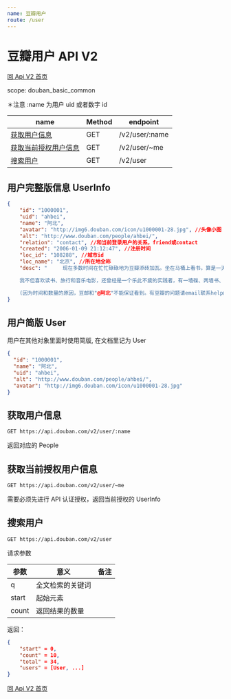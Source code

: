 ```yaml
---
name: 豆瓣用户
route: /user
---
```


# 豆瓣用户 API V2

[回 Api V2 首页](readme.md)

scope: douban_basic_common

＊注意 :name 为用户 uid 或者数字 id

| name                            | Method | endpoint       |
| ------------------------------- | ------ | -------------- |
| [获取用户信息](#get_user)       | GET    | /v2/user/:name |
| [获取当前授权用户信息](#get_me) | GET    | /v2/user/~me   |
| [搜索用户](#search)             | GET    | /v2/user       |

## 用户完整版信息 UserInfo

```json
{
    "id": "1000001",
    "uid": "ahbei",
    "name": "阿北",
    "avatar": "http://img6.douban.com/icon/u1000001-28.jpg", //头像小图
    "alt": "http://www.douban.com/people/ahbei/",
    "relation": "contact", //和当前登录用户的关系，friend或contact
    "created": "2006-01-09 21:12:47", //注册时间
    "loc_id": "108288", //城市id
    "loc_name": "北京", //所在地全称
    "desc": "     现在多数时间在忙忙碌碌地为豆瓣添砖加瓦。坐在马桶上看书，算是一天中最放松的时间。

    我不但喜欢读书、旅行和音乐电影，还曾经是一个乐此不疲的实践者，有一墙碟、两墙书、三大洲的车船票为记。现在自己游荡差>不多够了，开始懂得分享和回馈。豆瓣是一个开始，希望它对你同样有用。

    (因为时间和数量的原因，豆邮和"@阿北"不能保证看到。有豆瓣的问题请email联系help@douban.com。)"
}
```

## 用户简版 User

用户在其他对象里面时使用简版, 在文档里记为 User

```json
{
  "id": "1000001",
  "name": "阿北",
  "uid": "ahbei",
  "alt": "http://www.douban.com/people/ahbei/",
  "avatar": "http://img6.douban.com/icon/u1000001-28.jpg"
}
```

## 获取用户信息

```
GET https://api.douban.com/v2/user/:name
```

返回对应的 People

## 获取当前授权用户信息

```
GET https://api.douban.com/v2/user/~me
```

需要必须先进行 API 认证授权，返回当前授权的 UserInfo

## 搜索用户

```
GET https://api.douban.com/v2/user
```

请求参数

| 参数  | 意义             | 备注 |
| ----- | ---------------- | ---- |
| q     | 全文检索的关键词 |      |
| start | 起始元素         |      |
| count | 返回结果的数量   |      |

返回：

```json
{
    "start" = 0,
    "count" = 10,
    "total" = 34,
    "users" = [User, ...]
}
```

[回 Api V2 首页](readme.md)

